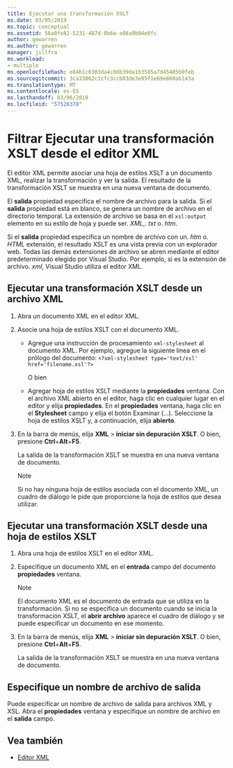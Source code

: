 ```yaml
---
title: Ejecutar una transformación XSLT
ms.date: 03/05/2019
ms.topic: conceptual
ms.assetid: 56a0fe82-5231-487d-8b6e-a08a9b04e0fc
author: gewarren
ms.author: gewarren
manager: jillfra
ms.workload:
- multiple
ms.openlocfilehash: e84b1c6303da4c0db39da1b3585a7d4548560feb
ms.sourcegitcommit: 3ca33862c1cfc3ccb83de3e95f1e69e860ab143a
ms.translationtype: MT
ms.contentlocale: es-ES
ms.lasthandoff: 03/06/2019
ms.locfileid: "57526378"
---
```

# <a name="how-to-execute-an-xslt-transformation-from-the-xml-editor"></a>Filtrar Ejecutar una transformación XSLT desde el editor XML

El editor XML permite asociar una hoja de estilos XSLT a un documento XML, realizar la transformación y ver la salida. El resultado de la transformación XSLT se muestra en una nueva ventana de documento.

El **salida** propiedad especifica el nombre de archivo para la salida. Si el **salida** propiedad está en blanco, se genera un nombre de archivo en el directorio temporal. La extensión de archivo se basa en el `xsl:output` elemento en su estilo de hoja y puede ser. *XML*,. *txt* o. *htm*.

Si el **salida** propiedad especifica un nombre de archivo con un. *htm* o. *HTML* extensión, el resultado XSLT es una vista previa con un explorador web. Todas las demás extensiones de archivo se abren mediante el editor predeterminado elegido por Visual Studio. Por ejemplo, si es la extensión de archivo. *xml*, Visual Studio utiliza el editor XML.

## <a name="execute-an-xslt-transformation-from-an-xml-file"></a>Ejecutar una transformación XSLT desde un archivo XML

1. Abra un documento XML en el editor XML.

2. Asocie una hoja de estilos XSLT con el documento XML.

    - Agregue una instrucción de procesamiento `xml-stylesheet` al documento XML. Por ejemplo, agregue la siguiente línea en el prólogo del documento: `<?xml-stylesheet type='text/xsl' href='filename.xsl'?>`

       O bien

    - Agregar hoja de estilos XSLT mediante la **propiedades** ventana. Con el archivo XML abierto en el editor, haga clic en cualquier lugar en el editor y elija **propiedades**. En el **propiedades** ventana, haga clic en el **Stylesheet** campo y elija el botón Examinar (...). Seleccione la hoja de estilos XSLT y, a continuación, elija **abierto**.

3. En la barra de menús, elija **XML** > **iniciar sin depuración XSLT**. O bien, presione **Ctrl**+**Alt**+**F5**.

   La salida de la transformación XSLT se muestra en una nueva ventana de documento.

   > [!NOTE]
   > Si no hay ninguna hoja de estilos asociada con el documento XML, un cuadro de diálogo le pide que proporcione la hoja de estilos que desea utilizar.

## <a name="execute-an-xslt-transformation-from-an-xslt-style-sheet"></a>Ejecutar una transformación XSLT desde una hoja de estilos XSLT

1. Abra una hoja de estilos XSLT en el editor XML.

2. Especifique un documento XML en el **entrada** campo del documento **propiedades** ventana.

   > [!NOTE]
   > El documento XML es el documento de entrada que se utiliza en la transformación. Si no se especifica un documento cuando se inicia la transformación XSLT, el **abrir archivo** aparece el cuadro de diálogo y se puede especificar un documento en ese momento.

3. En la barra de menús, elija **XML** > **iniciar sin depuración XSLT**. O bien, presione **Ctrl**+**Alt**+**F5**.

   La salida de la transformación XSLT se muestra en una nueva ventana de documento.

## <a name="specify-an-output-file-name"></a>Especifique un nombre de archivo de salida

Puede especificar un nombre de archivo de salida para archivos XML y XSL. Abra el **propiedades** ventana y especifique un nombre de archivo en el **salida** campo.

## <a name="see-also"></a>Vea también

- [Editor XML](../xml-tools/xml-editor.md)